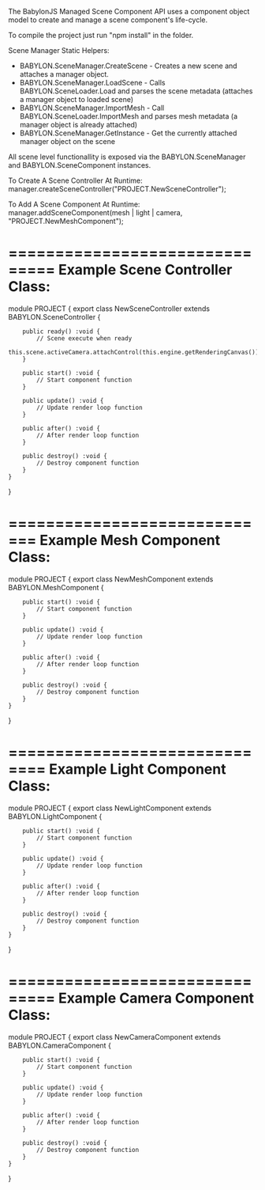 
The BabylonJS Managed Scene Component API uses a component object model to create and manage a scene component's life-cycle.

To compile the project just run "npm install" in the folder. 

Scene Manager Static Helpers:

- BABYLON.SceneManager.CreateScene       - Creates a new scene and attaches a manager object.
- BABYLON.SceneManager.LoadScene         - Calls BABYLON.SceneLoader.Load and parses the scene metadata (attaches a manager object to loaded scene)
- BABYLON.SceneManager.ImportMesh        - Call BABYLON.SceneLoader.ImportMesh and parses mesh metadata (a manager object is already attached)
- BABYLON.SceneManager.GetInstance       - Get the currently attached manager object on the scene

All scene level functionallity is exposed via the BABYLON.SceneManager and BABYLON.SceneComponent instances.

To Create A Scene Controller At Runtime: manager.createSceneController("PROJECT.NewSceneController");

To Add A Scene Component At Runtime: manager.addSceneComponent(mesh | light | camera, "PROJECT.NewMeshComponent");

===============================
Example Scene Controller Class:
===============================

module PROJECT {
    export class NewSceneController extends BABYLON.SceneController {

        public ready() :void {
            // Scene execute when ready
            this.scene.activeCamera.attachControl(this.engine.getRenderingCanvas());
        }

        public start() :void {
            // Start component function
        }

        public update() :void {
            // Update render loop function
        }

        public after() :void {
            // After render loop function
        }

        public destroy() :void {
            // Destroy component function
        }
    }
}

=============================
Example Mesh Component Class:
=============================

module PROJECT {
    export class NewMeshComponent extends BABYLON.MeshComponent {

        public start() :void {
            // Start component function
        }

        public update() :void {
            // Update render loop function
        }

        public after() :void {
            // After render loop function
        }

        public destroy() :void {
            // Destroy component function
        }
    }
}

==============================
Example Light Component Class:
==============================

module PROJECT {
    export class NewLightComponent extends BABYLON.LightComponent {

        public start() :void {
            // Start component function
        }

        public update() :void {
            // Update render loop function
        }

        public after() :void {
            // After render loop function
        }

        public destroy() :void {
            // Destroy component function
        }
    }
}

===============================
Example Camera Component Class:
===============================

module PROJECT {
    export class NewCameraComponent extends BABYLON.CameraComponent {

        public start() :void {
            // Start component function
        }

        public update() :void {
            // Update render loop function
        }

        public after() :void {
            // After render loop function
        }

        public destroy() :void {
            // Destroy component function
        }
    }
}

